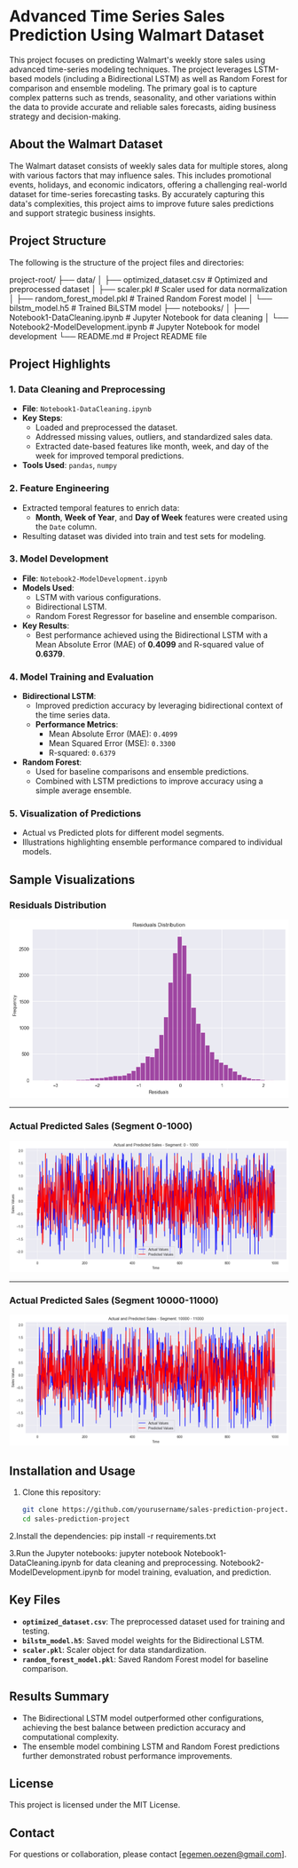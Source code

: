 # Advanced Time Series Sales Prediction Using Walmart Dataset

This project focuses on predicting Walmart's weekly store sales using advanced time-series modeling techniques. The project leverages LSTM-based models (including a Bidirectional LSTM) as well as Random Forest for comparison and ensemble modeling. The primary goal is to capture complex patterns such as trends, seasonality, and other variations within the data to provide accurate and reliable sales forecasts, aiding business strategy and decision-making.

## About the Walmart Dataset

The Walmart dataset consists of weekly sales data for multiple stores, along with various factors that may influence sales. This includes promotional events, holidays, and economic indicators, offering a challenging real-world dataset for time-series forecasting tasks. By accurately capturing this data's complexities, this project aims to improve future sales predictions and support strategic business insights.


## Project Structure

The following is the structure of the project files and directories:

project-root/
├── data/
│ ├── optimized_dataset.csv # Optimized and preprocessed dataset
│ ├── scaler.pkl # Scaler used for data normalization
│ ├── random_forest_model.pkl # Trained Random Forest model
│ └── bilstm_model.h5 # Trained BiLSTM model
├── notebooks/
│ ├── Notebook1-DataCleaning.ipynb # Jupyter Notebook for data cleaning
│ └── Notebook2-ModelDevelopment.ipynb # Jupyter Notebook for model development
└── README.md # Project README file

## Project Highlights

### 1. Data Cleaning and Preprocessing
- **File**: `Notebook1-DataCleaning.ipynb`
- **Key Steps**:
  - Loaded and preprocessed the dataset.
  - Addressed missing values, outliers, and standardized sales data.
  - Extracted date-based features like month, week, and day of the week for improved temporal predictions.
- **Tools Used**: `pandas`, `numpy`

### 2. Feature Engineering
- Extracted temporal features to enrich data:
  - **Month**, **Week of Year**, and **Day of Week** features were created using the `Date` column.
- Resulting dataset was divided into train and test sets for modeling.

### 3. Model Development
- **File**: `Notebook2-ModelDevelopment.ipynb`
- **Models Used**:
  - LSTM with various configurations.
  - Bidirectional LSTM.
  - Random Forest Regressor for baseline and ensemble comparison.
- **Key Results**:
  - Best performance achieved using the Bidirectional LSTM with a Mean Absolute Error (MAE) of **0.4099** and R-squared value of **0.6379**.

### 4. Model Training and Evaluation
- **Bidirectional LSTM**:
  - Improved prediction accuracy by leveraging bidirectional context of the time series data.
  - **Performance Metrics**:
    - Mean Absolute Error (MAE): `0.4099`
    - Mean Squared Error (MSE): `0.3300`
    - R-squared: `0.6379`
- **Random Forest**:
  - Used for baseline comparisons and ensemble predictions.
  - Combined with LSTM predictions to improve accuracy using a simple average ensemble.

### 5. Visualization of Predictions
- Actual vs Predicted plots for different model segments.
- Illustrations highlighting ensemble performance compared to individual models.


## Sample Visualizations

### Residuals Distribution
![Residuals Distribution LSTM](Data/residuals.png)

---

### Actual Predicted Sales (Segment 0-1000)
![Actual Predicted Sales](Data/segment%200-1000.png)

---

### Actual Predicted Sales (Segment 10000-11000)
![Actual Predicted Sales](Data/segment%2010000-11000.png)


## Installation and Usage

1. Clone this repository:
   ```bash
   git clone https://github.com/yourusername/sales-prediction-project.git
   cd sales-prediction-project
   
2.Install the dependencies:
  pip install -r requirements.txt

3.Run the Jupyter notebooks:
  jupyter notebook
  Notebook1-DataCleaning.ipynb for data cleaning and preprocessing.
  Notebook2-ModelDevelopment.ipynb for model training, evaluation, and prediction.

## Key Files

- **`optimized_dataset.csv`**: The preprocessed dataset used for training and testing.
- **`bilstm_model.h5`**: Saved model weights for the Bidirectional LSTM.
- **`scaler.pkl`**: Scaler object for data standardization.
- **`random_forest_model.pkl`**: Saved Random Forest model for baseline comparison.

## Results Summary

- The Bidirectional LSTM model outperformed other configurations, achieving the best balance between prediction accuracy and computational complexity.
- The ensemble model combining LSTM and Random Forest predictions further demonstrated robust performance improvements.

## License

This project is licensed under the MIT License.

## Contact

For questions or collaboration, please contact [egemen.oezen@gmail.com].

